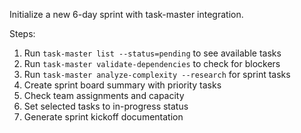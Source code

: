 Initialize a new 6-day sprint with task-master integration.

Steps:
1. Run `task-master list --status=pending` to see available tasks
2. Run `task-master validate-dependencies` to check for blockers
3. Run `task-master analyze-complexity --research` for sprint tasks
4. Create sprint board summary with priority tasks
5. Check team assignments and capacity
6. Set selected tasks to in-progress status
7. Generate sprint kickoff documentation